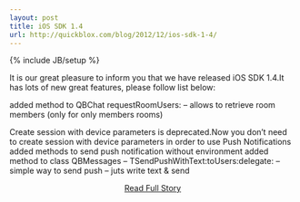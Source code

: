 ```yaml
---
layout: post
title: iOS SDK 1.4
url: http://quickblox.com/blog/2012/12/ios-sdk-1-4/
---
```

{% include JB/setup %}<p>It is our great pleasure to inform you that we have released iOS SDK 1.4.It has lots of new great features, please follow list below:
 
 added method to QBChat requestRoomUsers: – allows to retrieve room members (only for only members rooms)
 
 Create session with device parameters is deprecated.Now you don’t need to create session with device parameters in order to use Push Notifications
 added methods to send push notification without environment
 added method to class QBMessages – TSendPushWithText:toUsers:delegate: – simple way to send push – juts write text & send</p>
<center><p><a href="http://quickblox.com/blog/2012/12/ios-sdk-1-4/" style='padding:15px;'>Read Full Story</a></p></center>
